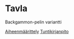 # Tavla

Backgammon-pelin variantti

[Aiheenmäärittely](https://github.com/qzuw/tavla/blob/master/doc/aihe.md)
[Tuntikirjanpito](https://github.com/qzuw/tavla/blob/master/doc/tuntikirjanpito.md)
